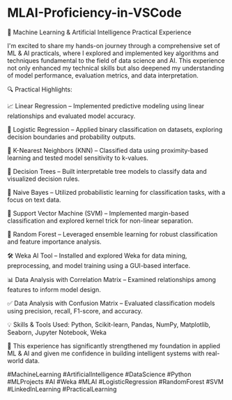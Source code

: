 # MLAI-Proficiency-in-VSCode
🚀 Machine Learning & Artificial Intelligence Practical Experience

I'm excited to share my hands-on journey through a comprehensive set of ML & AI practicals, where I explored and implemented key algorithms and techniques fundamental to the field of data science and AI. This experience not only enhanced my technical skills but also deepened my understanding of model performance, evaluation metrics, and data interpretation.

🔍 Practical Highlights:

📈 Linear Regression – Implemented predictive modeling using linear relationships and evaluated model accuracy.

🔄 Logistic Regression – Applied binary classification on datasets, exploring decision boundaries and probability outputs.

📍 K-Nearest Neighbors (KNN) – Classified data using proximity-based learning and tested model sensitivity to k-values.

🌳 Decision Trees – Built interpretable tree models to classify data and visualized decision rules.

🧠 Naive Bayes – Utilized probabilistic learning for classification tasks, with a focus on text data.

🧲 Support Vector Machine (SVM) – Implemented margin-based classification and explored kernel trick for non-linear separation.

🌲 Random Forest – Leveraged ensemble learning for robust classification and feature importance analysis.

🛠️ Weka AI Tool – Installed and explored Weka for data mining, preprocessing, and model training using a GUI-based interface.

📊 Data Analysis with Correlation Matrix – Examined relationships among features to inform model design.

✅ Data Analysis with Confusion Matrix – Evaluated classification models using precision, recall, F1-score, and accuracy.

💡 Skills & Tools Used:
Python, Scikit-learn, Pandas, NumPy, Matplotlib, Seaborn, Jupyter Notebook, Weka

🔗 This experience has significantly strengthened my foundation in applied ML & AI and given me confidence in building intelligent systems with real-world data.

#MachineLearning #ArtificialIntelligence #DataScience #Python #MLProjects #AI #Weka #MLAI #LogisticRegression #RandomForest #SVM #LinkedInLearning #PracticalLearning
